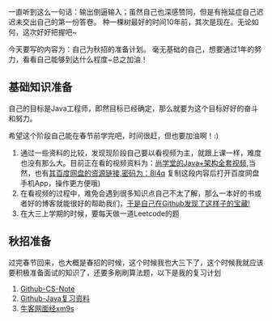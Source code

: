 一直听到这么一句话：输出倒逼输入；虽然自己也深感赞同，但是有拖延症自己迟迟未交出自己的第一份答卷。
种一棵树最好的时间10年前，其次是现在。无论如何，这次好好把握吧~

今天要写的内容为：自己为秋招的准备计划。
毫无基础的自己，想要通过1年的努力，看看自己能够到达什么程度~总之加油！

## 基础知识准备
自己的目标是Java工程师，即然目标已经确定，那么就要为这个目标好好的奋斗和努力。

希望这个阶段自己能在春节前学完吧，时间很赶，但也要加油啊！:)

1. 通过一些资料的比较，发现现阶段自己要以看视频为主，就跟上课一样，难度也没有那么大。目前正在看的视频资料为：[尚学堂的Java+架构全套视频](https://www.bjsxt.com/javashipin.html),当然，也有[其百度网盘的资源链接,密码为：8l4q](https://pan.baidu.com/s/1MNooLWDWEpD5icrGnzKHew)
复制这段内容后打开百度网盘手机App，操作更方便哦)
2. 在看视频的过程中，难免会遇到很多知识点自己不太了解，那么一本好的书或者好的博客就能很好的帮助我们，[于是自己在Github发现了这样子的宝藏!](https://github.com/floatLig/free-programming-books/blob/master/free-programming-books-zh.md#%E8%AE%BE%E8%AE%A1%E6%A8%A1%E5%BC%8F)
3.  在大三上学期的时候，要每天做一道Leetcode的题

## 秋招准备

过完春节回来，也大概是春招的时候，这个时候我也大三下了，这个时候我就应该要积极准备面试的知识了，还要多刷刷算法题，以下是我的复习计划

1. [Github-CS-Note](https://github.com/floatLig/CS-Notes)
2. [Github-Java复习资料](https://github.com/floatLig/JavaGuide)
3. [牛客网面经xm9s](https://pan.baidu.com/s/1GIWY2QKJKPB6RIG9em3vIw)



